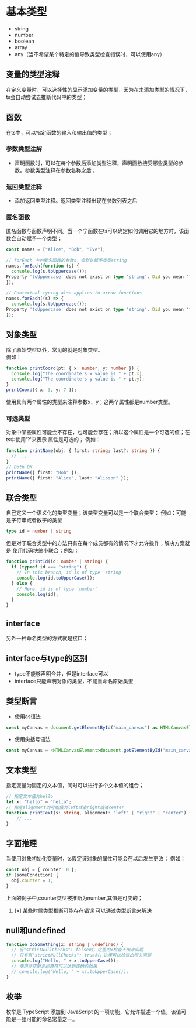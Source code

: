 #  基本类型


+ string
+ number
+ boolean
+ array
+ any（当不希望某个特定的值导致类型检查错误时，可以使用any）

## 变量的类型注释
在定义变量时，可以选择性的显示添加变量的类型，因为在未添加类型的情况下，
ts会自动尝试去推断代码中的类型；
## 函数
在ts中，可以指定函数的输入和输出值的类型；
### 参数类型注解
+ 声明函数时，可以在每个参数后添加类型注释，声明函数接受哪些类型的参数。参数类型注释在参数名称之后；
### 返回类型注释
+ 添加返回类型注释。返回类型注释出现在参数列表之后
### 匿名函数
匿名函数与函数声明不同。当一个宁函数在ts可以确定如何调用它的地方时，该函数会自动赋予一个类型；
```typescript
const names = ["Alice", "Bob", "Eve"];
 
// forEach 中的匿名函数的参数s，会默认赋予类型string
names.forEach(function (s) {
  console.log(s.toUppercase());
Property 'toUppercase' does not exist on type 'string'. Did you mean 'toUpperCase'?
});
 
// Contextual typing also applies to arrow functions
names.forEach((s) => {
  console.log(s.toUppercase());
Property 'toUppercase' does not exist on type 'string'. Did you mean 'toUpperCase'?
});

```

## 对象类型
除了原始类型以外，常见的就是对象类型。  
例如：
```typescript
function printCoord(pt: { x: number; y: number }) {
  console.log("The coordinate's x value is " + pt.x);
  console.log("The coordinate's y value is " + pt.y);
}
printCoord({ x: 3, y: 7 });
```
使用具有两个属性的类型来注释参数x、y；这两个属性都是number类型。
### 可选类型
对象中某些属性可能会不存在，也可能会存在；所以这个属性是一个可选的值；在ts中使用'?'来表示
属性是可选的；
例如：
```typescript
function printName(obj: { first: string; last?: string }) {
  // ...
}
// Both OK
printName({ first: "Bob" });
printName({ first: "Alice", last: "Alisson" });
```
## 联合类型
自己定义一个语义化的类型变量；该类型变量可以是一个联合类型：
例如：可能是字符串或者数字的类型
````typescript
type id = number | string
````
但是对于联合类型中的方法只有在每个成员都有的情况下才允许操作；解决方案就是
使用代码块缩小联合；例如：
```typescript
function printId(id: number | string) {
  if (typeof id === "string") {
    // In this branch, id is of type 'string'
    console.log(id.toUpperCase());
  } else {
    // Here, id is of type 'number'
    console.log(id);
  }
}
```

## interface
另外一种命名类型的方式就是接口；
## interface与type的区别
+ type不能够声明合并，但是interface可以
+ interface只能声明对象的类型，不能重命名原始类型
## 类型断言
+ 使用as语法
```typescript
const myCanvas = document.getElementById("main_canvas") as HTMLCanvasElement;
```
+ 使用尖括号语法
```typescript
const myCanvas = <HTMLCanvasElement>document.getElementById("main_canvas");
```

## 文本类型
指定变量为固定的文本值，同时可以进行多个文本值的组合；
```typescript
// 指定文本值为hello
let x: "hello" = "hello";
// 指定alignment的可能值为left或者right或者center
function printText(s: string, alignment: "left" | "right" | "center") {
    // ...
}
```
## 字面推理
当使用对象初始化变量时，ts假定该对象的属性可能会在以后发生更改；
例如：
```typescript
const obj = { counter: 0 };
if (someCondition) {
  obj.counter = 1;
}
```
上面的例子中,counter类型被推断为number,其值是可变的；
1. [x] 某些时候类型推断可能存在错误
可以通过类型断言来解决

## null和undefined
```typescript
function doSomething(x: string | undefined) {
  // 当"strictNullChecks": false时，这里的x检查不出来问题
  // 只有当"strictNullChecks": true时，这里可以检查出相关问题  
  console.log("Hello, " + x.toUpperCase());
  // 使用非空断言运算符可以达到正确的效果
  // console.log("Hello, " + x!.toUpperCase());
}
```

## 枚举
枚举是 TypeScript 添加到 JavaScript 的一项功能，它允许描述一个值，该值可能是一组可能的命名常量之一。